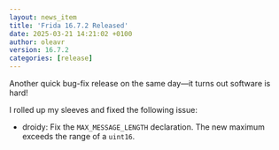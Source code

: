 ```yaml
---
layout: news_item
title: 'Frida 16.7.2 Released'
date: 2025-03-21 14:21:02 +0100
author: oleavr
version: 16.7.2
categories: [release]
---
```


Another quick bug-fix release on the same day—it turns out software is hard!

I rolled up my sleeves and fixed the following issue:

- droidy: Fix the `MAX_MESSAGE_LENGTH` declaration. The new maximum exceeds the
  range of a `uint16`.
